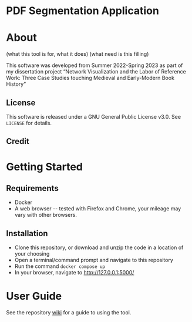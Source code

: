 # PDF Segmentation Application

# About 

(what this tool is for, what it does)
(what need is this filling)

This software was developed from Summer 2022-Spring 2023 as part of my dissertation project “Network Visualization and the Labor of Reference Work: Three Case Studies touching Medieval and Early-Modern Book History”

## License
This software is released under a GNU General Public License v3.0. See `LICENSE` for details.
## Credit

# Getting Started
## Requirements
- Docker
- A web browser -- tested with Firefox and Chrome, your mileage may vary with other browsers.

## Installation
- Clone this repository, or download and unzip the code in a location of your choosing
- Open a terminal/command prompt and navigate to this repository
- Run the command `docker compose up`
- In your browser, navigate to http://127.0.0.1:5000/ 

# User Guide
See the repository [wiki](https://github.com/lizfischer/document-segmentation/wiki/User-Guide) for a guide to using the tool.
